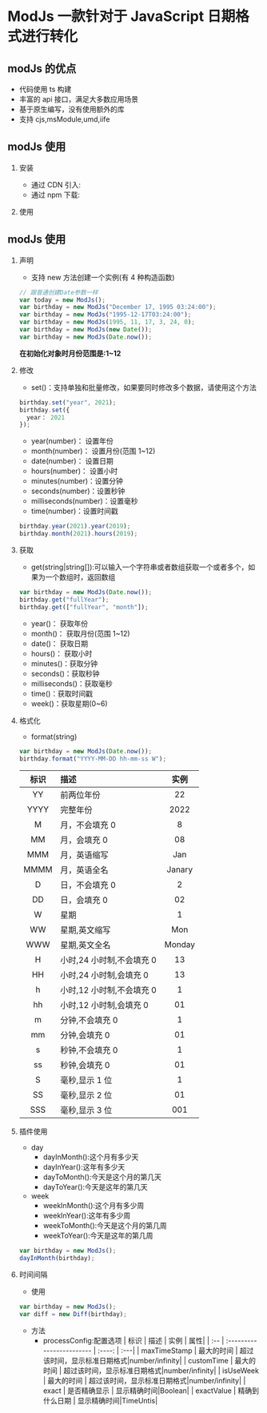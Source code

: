 # ModJs 一款针对于 JavaScript 日期格式进行转化

## modJs 的优点

- 代码使用 ts 构建
- 丰富的 api 接口，满足大多数应用场景
- 基于原生编写，没有使用额外的库
- 支持 cjs,msModule,umd,iife

## modJs 使用

1. 安装

   - 通过 CDN 引入:
   - 通过 npm 下载:

2. 使用

## modJs 使用

1. 声明

   - 支持 new 方法创建一个实例(有 4 种构造函数)

   ```js
   // 跟普通创建Date参数一样
   var today = new ModJs();
   var birthday = new ModJs("December 17, 1995 03:24:00");
   var birthday = new ModJs("1995-12-17T03:24:00");
   var birthday = new ModJs(1995, 11, 17, 3, 24, 0);
   var birthday = new ModJs(new Date());
   var birthday = new ModJs(Date.now());
   ```

   **在初始化对象时月份范围是:1~12**

2. 修改

   - set()：支持单独和批量修改，如果要同时修改多个数据，请使用这个方法

   ```javascript
   birthday.set("year", 2021);
   birthday.set({
     year： 2021
   });
   ```

   - year(number)： 设置年份
   - month(number)： 设置月份(范围 1~12)
   - date(number)： 设置日期
   - hours(number)： 设置小时
   - minutes(number)：设置分钟
   - seconds(number)：设置秒钟
   - milliseconds(number)：设置毫秒
   - time(number)：设置时间戳

   ```javascript
   birthday.year(2021).year(2019);
   birthday.month(2021).hours(2019);
   ```

3. 获取

   - get(string|string[]):可以输入一个字符串或者数组获取一个或者多个，如果为一个数组时，返回数组

   ```js
   var birthday = new ModJs(Date.now());
   birthday.get("fullYear");
   birthday.get(["fullYear", "month"]);
   ```

   - year()： 获取年份
   - month()： 获取月份(范围 1~12)
   - date()： 获取日期
   - hours()： 获取小时
   - minutes()：获取分钟
   - seconds()：获取秒钟
   - milliseconds()：获取毫秒
   - time()：获取时间戳
   - week()：获取星期(0~6)

4. 格式化

   - format(string)

   ```js
   var birthday = new ModJs(Date.now());
   birthday.format("YYYY-MM-DD hh-mm-ss W");
   ```

   | 标识 | 描述                      |  实例  |
   | :--: | :------------------------ | :----: |
   |  YY  | 前两位年份                |   22   |
   | YYYY | 完整年份                  |  2022  |
   |  M   | 月，不会填充 0            |   8    |
   |  MM  | 月，会填充 0              |   08   |
   | MMM  | 月，英语缩写              |  Jan   |
   | MMMM | 月，英语全名              | Janary |
   |  D   | 日，不会填充 0            |   2    |
   |  DD  | 日，会填充 0              |   02   |
   |  W   | 星期                      |   1    |
   |  WW  | 星期,英文缩写             |  Mon   |
   | WWW  | 星期,英文全名             | Monday |
   |  H   | 小时,24 小时制,不会填充 0 |   13   |
   |  HH  | 小时,24 小时制,会填充 0   |   13   |
   |  h   | 小时,12 小时制,不会填充 0 |   1    |
   |  hh  | 小时,12 小时制,会填充 0   |   01   |
   |  m   | 分钟,不会填充 0           |   1    |
   |  mm  | 分钟,会填充 0             |   01   |
   |  s   | 秒钟,不会填充 0           |   1    |
   |  ss  | 秒钟,会填充 0             |   01   |
   |  S   | 毫秒,显示 1 位            |   1    |
   |  SS  | 毫秒,显示 2 位            |   01   |
   | SSS  | 毫秒,显示 3 位            |  001   |

5. 插件使用

   - day
     - dayInMonth():这个月有多少天
     - dayInYear():这年有多少天
     - dayToMonth():今天是这个月的第几天
     - dayToYear():今天是这年的第几天
   - week
     - weekInMonth():这个月有多少周
     - weekInYear():这年有多少周
     - weekToMonth():今天是这个月的第几周
     - weekToYear():今天是这年的第几周

   ```js
   var birthday = new ModJs();
   dayInMonth(birthday);
   ```

6. 时间间隔

   - 使用

   ```js
   var birthday = new ModJs();
   var diff = new Diff(birthday);
   ```

   - 方法
     - processConfig:配置选项
       | 标识 | 描述 | 实例 | 属性|
       | :-- | :------------------------ | :----: | :---|
       | maxTimeStamp | 最大的时间 | 超过该时间，显示标准日期格式|number/infinity|
       | customTime | 最大的时间 | 超过该时间，显示标准日期格式|number/infinity|
       | isUseWeek | 最大的时间 | 超过该时间，显示标准日期格式|number/infinity|
       | exact | 是否精确显示 | 显示精确时间|Boolean|
       | exactValue | 精确到什么日期 | 显示精确时间|TimeUntis|
